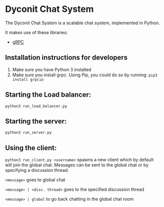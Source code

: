 # Dyconit Chat System

The Dyconit Chat System is a scalable chat system, implemented in Python.

It makes use of these libraries:

- [gRPC](https://grpc.io/docs/quickstart/python/)

## Installation instructions for developers

1. Make sure you have Python 3 installed
2. Make sure you install grpc. Using Pip, you could do so by running: `pip3 install grpcio`

## Starting the Load balancer:
`python3 run_load_balancer.py`

## Starting the server:
`python3 run_server.py`

## Using the client:

`python3 run_client.py <username>` spawns a new client which by default will join the global chat. Messages can be sent to the global chat or by specifying a discussion thread:

`<message>` goes to global chat

`<message> | <disc. thread>` goes to the specified discussion thread

`<message> | global` to go back chatting in the global chat room


